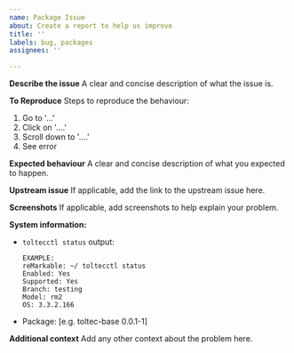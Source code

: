 ```yaml
---
name: Package Issue
about: Create a report to help us improve
title: ''
labels: bug, packages
assignees: ''

---
```


**Describe the issue**
A clear and concise description of what the issue is.

**To Reproduce**
Steps to reproduce the behaviour:
1. Go to '...'
2. Click on '....'
3. Scroll down to '....'
4. See error

**Expected behaviour**
A clear and concise description of what you expected to happen.

**Upstream issue**
If applicable, add the link to the upstream issue here.

**Screenshots**
If applicable, add screenshots to help explain your problem.

**System information:**
 - `toltecctl status` output:
    ```
    EXAMPLE:
    reMarkable: ~/ toltecctl status
    Enabled: Yes
    Supported: Yes
    Branch: testing
    Model: rm2
    OS: 3.3.2.166
    ```
 - Package: [e.g. toltec-base 0.0.1-1]

**Additional context**
Add any other context about the problem here.
